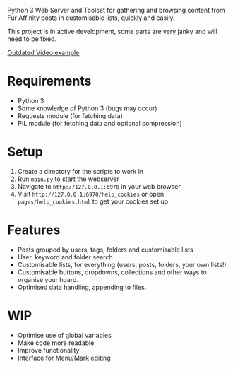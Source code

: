 Python 3 Web Server and Toolset for gathering and browsing content from Fur Affinity posts in customisable lists, quickly and easily.

This project is in active development, some parts are very janky and will need to be fixed.

[Outdated Video example](https://www.youtube.com/watch?v=W1tM0ZRNgf4)

# Requirements
* Python 3
* Some knowledge of Python 3 (bugs may occur)
* Requests module (for fetching data)
* PIL module (for fetching data and optional compression)

# Setup
1. Create a directory for the scripts to work in
2. Run `main.py` to start the webserver
3. Navigate to `http://127.0.0.1:6970` in your web browser
4. Visit `http://127.0.0.1:6970/help_cookies` or open `pages/help_cookies.html` to get your cookies set up

# Features
* Posts grouped by users, tags, folders and customisable lists
* User, keyword and folder search
* Customisable lists, for everything (users, posts, folders, your own lists!)
* Customisable buttons, dropdowns, collections and other ways to organise your hoard.
* Optimised data handling, appending to files.

# WIP
* Optimise use of global variables
* Make code more readable
* Improve functionality
* Interface for Menu/Mark editing

